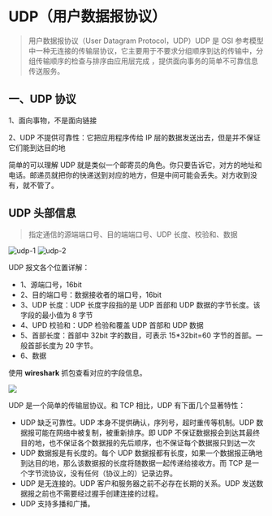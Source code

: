 # UDP（用户数据报协议）

> 用户数据报协议（User Datagram Protocol，UDP）UDP 是 OSI 参考模型中一种无连接的传输层协议，它主要用于不要求分组顺序到达的传输中，分组传输顺序的检查与排序由应用层完成 ，提供面向事务的简单不可靠信息传送服务。


## 一、UDP 协议

1、面向事物，不是面向链接

2、UDP 不提供可靠性：它把应用程序传给 IP 层的数据发送出去，但是并不保证它们能到达目的地

简单的可以理解 UDP 就是类似一个邮寄员的角色。你只要告诉它，对方的地址和电话。邮递员就把你的快递送到对应的地方，但是中间可能会丢失。对方收到没有，就不管了。

## UDP 头部信息

> 指定通信的源端端口号、目的端端口号、UDP 长度、校验和、数据

  ![udp-1](./images/udp-1.png)
  ![udp-2](./images/udp-2.png)



UDP 报文各个位置详解：

- 1、源端口号，16bit
- 2、目的端口号：数据接收者的端口号，16bit
- 3、UDP 长度：UDP 长度字段指的是 UDP 首部和 UDP 数据的字节长度。该字段的最小值为 8 字节
- 4、UPD 校验和：UDP 检验和覆盖 UDP 首部和 UDP 数据
- 5、首部长度：首部中 32bit 字的数目，可表示 15*32bit=60 字节的首部。一般首部长度为 20 字节。
- 6、数据


使用 **wireshark** 抓包查看对应的字段信息。

![](./images/udp-3.png)

UDP 是一个简单的传输层协议。和 TCP 相比，UDP 有下面几个显著特性：

- UDP 缺乏可靠性。UDP 本身不提供确认，序列号，超时重传等机制。UDP 数据报可能在网络中被复制，被重新排序。即 UDP 不保证数据报会到达其最终目的地，也不保证各个数据报的先后顺序，也不保证每个数据报只到达一次
- UDP 数据报是有长度的。每个 UDP 数据报都有长度，如果一个数据报正确地到达目的地，那么该数据报的长度将随数据一起传递给接收方。而 TCP 是一个字节流协议，没有任何（协议上的）记录边界。
- UDP 是无连接的。UDP 客户和服务器之前不必存在长期的关系。UDP 发送数据报之前也不需要经过握手创建连接的过程。
- UDP 支持多播和广播。